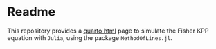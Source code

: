 # Readme

This repository provides a [quarto html](https://lmaillere.github.io/Fisher-KPP/) page to simulate the Fisher KPP equation with `Julia`, using the package `MethodOfLines.jl`.
